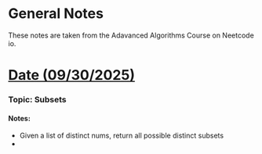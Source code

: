 # General Notes


These notes are taken from the Adavanced Algorithms Course on Neetcode io.

# <u> Date (09/30/2025) </u>

### Topic: Subsets
#### Notes: 

* Given a list of distinct nums, return all possible distinct subsets
* 